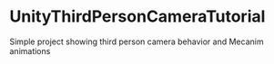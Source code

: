 # UnityThirdPersonCameraTutorial
Simple project showing third person camera behavior and Mecanim animations
